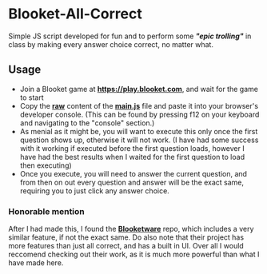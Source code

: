 # Blooket-All-Correct
Simple JS script developed for fun and to perform some ***"epic trolling"*** in class by making every answer choice correct, no matter what.

## Usage

* Join a Blooket game at **https://play.blooket.com**, and wait for the game to start
* Copy the **[raw](https://raw.githubusercontent.com/Skribb11es/Blooket-All-Correct/main/main.js)** content of the **[main.js](https://raw.githubusercontent.com/Skribb11es/Blooket-All-Correct/main/main.js)** file and paste it into your browser's developer console. (This can be found by pressing f12 on your keyboard and navigating to the "console" section.)
* As menial as it might be, you will want to execute this only once the first question shows up, otherwise it will not work. (I have had some success with it working if executed before the first question loads, however I have had the best results when I waited for the first question to load then executing)
* Once you execute, you will need to answer the current question, and from then on out every question and answer will be the exact same, requiring you to just click any answer choice.

### Honorable mention
After I had made this, I found the **[Blooketware](https://github.com/Blooketware)** repo, which includes a very similar feature, if not the exact same. Do also note that their project has more features than just all correct, and has a built in UI. Over all I would reccomend checking out their work, as it is much more powerful than what I have made here.
